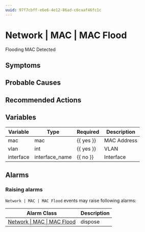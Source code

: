 ```yaml
---
uuid: 97f7cbff-e6e6-4e12-86ad-c6caaf46fc1c
---
```

# Network | MAC | MAC Flood

Flooding MAC Detected

## Symptoms

## Probable Causes

## Recommended Actions

## Variables

| Variable  | Type           | Required  | Description |
| --------- | -------------- | --------- | ----------- |
| mac       | mac            | {{ yes }} | MAC Address |
| vlan      | int            | {{ yes }} | VLAN        |
| interface | interface_name | {{ no }}  | Interface   |

## Alarms

### Raising alarms

`Network | MAC | MAC Flood` events may raise following alarms:

| Alarm Class                                                                              | Description |
| ---------------------------------------------------------------------------------------- | ----------- |
| [Network \| MAC \| MAC Flood](../../../alarm-classes-reference/network/mac/mac-flood.md) | dispose     |
